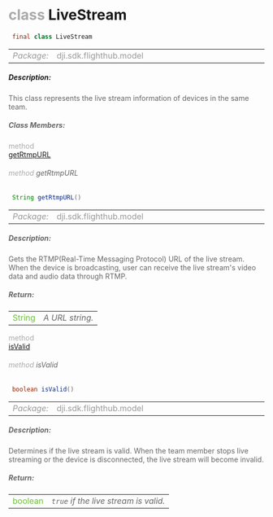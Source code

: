 <div class="article"><h1 ><font color="#AAA">class </font>LiveStream</h1></div>

~~~java
 final class LiveStream 
~~~

<html><table class="table-supportedby"><tr valign="top"><td width=15%><font color="#999"><i>Package:</i></td><td width=85%><font color="#999">dji.sdk.flighthub.model</td></tr></table></html>



##### Description:



<font color="#666">This class represents the live stream information of devices in the same team.



##### Class Members:

<div class="api-row" id="djiflighthubmanager_djiflighthublivestream_rtmpurl"><div class="api-col left"></div><div class="api-col middle" style="color:#AAA">method</div><div class="api-col right"><a class="trigger" href="#djiflighthubmanager_djiflighthublivestream_rtmpurl_inline">getRtmpURL</a></div></div><div class="inline-doc" id="djiflighthubmanager_djiflighthublivestream_rtmpurl_inline"

><div class="article"><h6 ><font color="#AAA">method </font>getRtmpURL</h6></div>

~~~java
 String getRtmpURL() 
~~~

<html><table class="table-supportedby"><tr valign="top"><td width=15%><font color="#999"><i>Package:</i></td><td width=85%><font color="#999">dji.sdk.flighthub.model</td></tr></table></html>



##### Description:



<font color="#666">Gets the RTMP(Real-Time Messaging Protocol) URL of the live stream. When the  device is broadcasting, user can receive the live stream's video data and audio data through RTMP.



##### Return:

<html><table class="table-inline-parameters"><tr valign="top"><td><font color="#70BF41">String</td><td><font color="#666"><i>A URL string.</i></td></tr></table></html></div>

<div class="api-row" id="djiflighthubmanager_djiflighthublivestream_isvalid"><div class="api-col left"></div><div class="api-col middle" style="color:#AAA">method</div><div class="api-col right"><a class="trigger" href="#djiflighthubmanager_djiflighthublivestream_isvalid_inline">isValid</a></div></div><div class="inline-doc" id="djiflighthubmanager_djiflighthublivestream_isvalid_inline"

><div class="article"><h6 ><font color="#AAA">method </font>isValid</h6></div>

~~~java
 boolean isValid() 
~~~

<html><table class="table-supportedby"><tr valign="top"><td width=15%><font color="#999"><i>Package:</i></td><td width=85%><font color="#999">dji.sdk.flighthub.model</td></tr></table></html>



##### Description:



<font color="#666">Determines if the live stream is valid. When the team member stops live streaming or the device  is disconnected, the live stream will become invalid.



##### Return:

<html><table class="table-inline-parameters"><tr valign="top"><td><font color="#70BF41">boolean</td><td><font color="#666"><i><code>true</code> if the live stream is valid.</i></td></tr></table></html></div>


